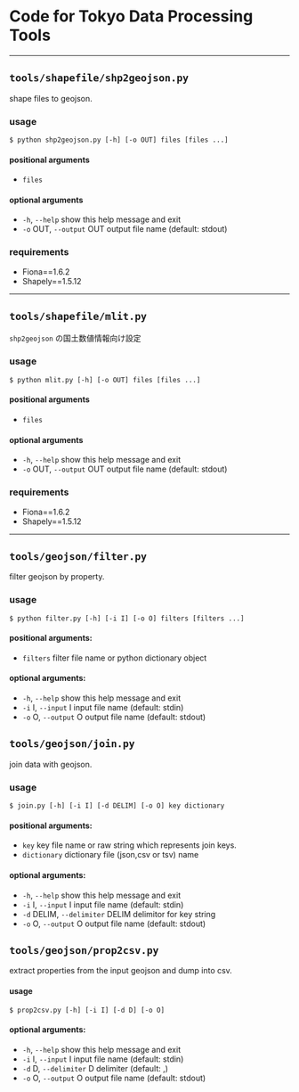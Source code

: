 # Code for Tokyo Data Processing Tools

---
## `tools/shapefile/shp2geojson.py`

shape files to geojson.

### usage

```
$ python shp2geojson.py [-h] [-o OUT] files [files ...]
```

#### positional arguments

- `files`

#### optional arguments

- `-h`, `--help`            show this help message and exit
- `-o` OUT, `--output` OUT  output file name (default: stdout)

### requirements
- Fiona==1.6.2
- Shapely==1.5.12

---
## `tools/shapefile/mlit.py`

`shp2geojson` の国土数値情報向け設定

### usage

```
$ python mlit.py [-h] [-o OUT] files [files ...]
```

#### positional arguments

- `files`

#### optional arguments

- `-h`, `--help`            show this help message and exit
- `-o` OUT, `--output` OUT  output file name (default: stdout)

### requirements
- Fiona==1.6.2
- Shapely==1.5.12

---
## `tools/geojson/filter.py`

filter geojson by property.

### usage
```
$ python filter.py [-h] [-i I] [-o O] filters [filters ...]
```


#### positional arguments:
- `filters`           filter file name or python dictionary object

#### optional arguments:
-  `-h`, `--help`        show this help message and exit
-  `-i` I, `--input` I   input file name (default: stdin)
-  `-o` O, `--output` O  output file name (default: stdout)

## `tools/geojson/join.py`
join data with geojson.

### usage
```
$ join.py [-h] [-i I] [-d DELIM] [-o O] key dictionary
```

#### positional arguments:
-  `key`                   key file name or raw string which represents join
                        keys.
-  `dictionary`            dictionary file (json,csv or tsv) name

#### optional arguments:
-  `-h`, `--help`            show this help message and exit
-  `-i` I, `--input` I       input file name (default: stdin)
-  `-d` DELIM, `--delimiter` DELIM
                        delimitor for key string
-  `-o` O, `--output` O      output file name (default: stdout)

## `tools/geojson/prop2csv.py`

extract properties from the input geojson and dump into csv.

#### usage
```
$ prop2csv.py [-h] [-i I] [-d D] [-o O]
```

#### optional arguments:
-  `-h`, `--help`           show this help message and exit
-  `-i` I, `--input` I      input file name (default: stdin)
-  `-d` D, `--delimiter` D  delimiter (default: ,)
-  `-o` O, `--output` O     output file name (default: stdout)
